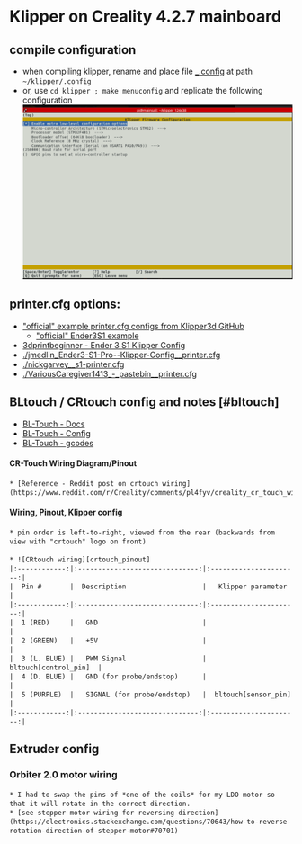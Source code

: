 # Klipper on Creality 4.2.7 mainboard

## compile configuration
+ when compiling klipper, rename and place file [_.config](./_.config) at path `~/klipper/.config`
+ or, use `cd klipper ; make menuconfig`
  and replicate the following configuration
  ![klipper menuconfig screenshot](./klipper_menuconfig_screenshot.png)



## printer.cfg options:
+ ["official" example printer.cfg configs from Klipper3d GitHub](https://github.com/Klipper3d/klipper/tree/master/config)
  + ["official" Ender3S1 example](./printer-creality-ender3-s1-2021.cfg)
+ [3dprintbeginner - Ender 3 S1 Klipper Config](https://3dprintbeginner.com/wp-content/uploads/2022/02/Ender-3-S1-Klipper-Config-1.zip)
+ [./jmedlin_Ender3-S1-Pro--Klipper-Config__printer.cfg](https://github.com/jmedlin/Ender3-S1-Pro--Klipper-Config/blob/main/README.md)
+ [./nickgarvey__s1-printer.cfg](https://gist.github.com/nickgarvey/b52aa81e0ef14dca58a501880d07df46)
+ [./VariousCaregiver1413_-_pastebin__printer.cfg](https://pastebin.com/m3vdX6Lk)



## BLtouch / CRtouch config and notes [#bltouch]

  + [BL-Touch - Docs](https://www.klipper3d.org/BLTouch.html#initial-tests)
  + [BL-Touch - Config](https://www.klipper3d.org/Config_Reference.html?h=bltouch#bltouch)
  + [BL-Touch - gcodes](https://www.klipper3d.org/G-Codes.html#bltouch)

  #### CR-Touch Wiring Diagram/Pinout
    * [Reference - Reddit post on crtouch wiring](https://www.reddit.com/r/Creality/comments/pl4fyv/creality_cr_touch_wiring_diagrampinout/)
  
  #### Wiring, Pinout, Klipper config
    * pin order is left-to-right, viewed from the rear (backwards from view with "crtouch" logo on front)

    * ![CRtouch wiring][crtouch_pinout]
    |:------------:|:------------------------------:|:----------------------:|
    |  Pin #       |  Description                   |   Klipper parameter    |
    |:------------:|:------------------------------:|:----------------------:|
    |  1 (RED)     |   GND                          |                        |
    |  2 (GREEN)   |   +5V                          |                        |
    |  3 (L. BLUE) |   PWM Signal                   |  bltouch[control_pin]  |
    |  4 (D. BLUE) |   GND (for probe/endstop)      |                        |
    |  5 (PURPLE)  |   SIGNAL (for probe/endstop)   |  bltouch[sensor_pin]   |
    |:------------:|:------------------------------:|:----------------------:|


## Extruder config

  ### Orbiter 2.0 motor wiring

    * I had to swap the pins of *one of the coils* for my LDO motor so that it will rotate in the correct direction.
    * [see stepper motor wiring for reversing direction](https://electronics.stackexchange.com/questions/70643/how-to-reverse-rotation-direction-of-stepper-motor#70701)


[crtouch_pinout]: https://preview.redd.it/t8x2xttg6xv81.png
